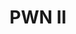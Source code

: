 ---
credit:
- Kevin Higgs
featured: false
location: CIF 3025 + Zoom
recording: 'https://youtu.be/zevWQTy-POE'
slides: pwn_ii_(binary_exploitation).pdf
tags:
- pwn
- stack exploitation
- x86_64
- PIE
- ASLR
- DEP/NX
- GOT/PLT
- RELRO
- stack canary
time_close: ''
time_start: 2021-10-17T14:00:00.000000-05:00
title: PWN II
week_number: 7
---